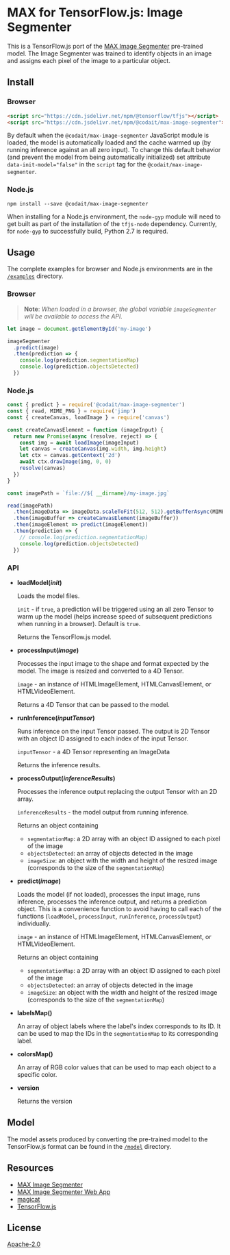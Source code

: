 # MAX for TensorFlow.js: Image Segmenter

This is a TensorFlow.js port of the [MAX Image Segmenter](https://github.com/IBM/MAX-Image-Segmenter) pre-trained model. The Image Segmenter was trained to identify objects in an image and assigns each pixel of the image to a particular object.

## Install

### Browser

```html
<script src="https://cdn.jsdelivr.net/npm/@tensorflow/tfjs"></script>
<script src="https://cdn.jsdelivr.net/npm/@codait/max-image-segmenter"></script>
```

By default when the `@codait/max-image-segmenter` JavaScript module is loaded, the model is automatically loaded and the cache warmed up (by running inference against an all zero input). To change this default behavior (and prevent the model from being automatically initialized) set attribute `data-init-model="false"` in the `script` tag for the `@codait/max-image-segmenter`.

### Node.js

```
npm install --save @codait/max-image-segmenter
```

When installing for a Node.js environment, the `node-gyp` module will need to get built as part of the installation of the `tfjs-node` dependency. Currently, for `node-gyp` to successfully build, Python 2.7 is required.

## Usage

The complete examples for browser and Node.js environments are in the [`/examples`](https://github.com/CODAIT/max-tfjs-models/tree/master/image-segmenter/examples) directory.

### Browser

> **Note**: _When loaded in a browser, the global variable `imageSegmenter` will be available to access the API._

```javascript
let image = document.getElementById('my-image')

imageSegmenter
  .predict(image)
  .then(prediction => {
    console.log(prediction.segmentationMap)
    console.log(prediction.objectsDetected)
  })
```

### Node.js

```javascript
const { predict } = require('@codait/max-image-segmenter')
const { read, MIME_PNG } = require('jimp')
const { createCanvas, loadImage } = require('canvas')

const createCanvasElement = function (imageInput) {
  return new Promise(async (resolve, reject) => {
    const img = await loadImage(imageInput)
    let canvas = createCanvas(img.width, img.height)
    let ctx = canvas.getContext('2d')
    await ctx.drawImage(img, 0, 0)
    resolve(canvas)
  })
}

const imagePath = `file://${ __dirname}/my-image.jpg`

read(imagePath)
  .then(imageData => imageData.scaleToFit(512, 512).getBufferAsync(MIME_PNG))
  .then(imageBuffer => createCanvasElement(imageBuffer))
  .then(imageElement => predict(imageElement))
  .then(prediction => {
    // console.log(prediction.segmentationMap)
    console.log(prediction.objectsDetected)
  })
```

### API

- **loadModel(_init_)**

  Loads the model files.

  `init` - if `true`, a prediction will be triggered using an all zero Tensor to warm up the model (helps increase speed of subsequent predictions when running in a browser). Default is `true`.

  Returns the TensorFlow.js model.

- **processInput(_image_)**

  Processes the input image to the shape and format expected by the model. The image is resized and converted to a 4D Tensor.

  `image` - an instance of HTMLImageElement, HTMLCanvasElement, or HTMLVideoElement.

  Returns a 4D Tensor that can be passed to the model.

- **runInference(_inputTensor_)**

  Runs inference on the input Tensor passed. The output is 2D Tensor with an object ID assigned to each index of the input Tensor.

  `inputTensor` - a 4D Tensor representing an ImageData

  Returns the inference results.

- **processOutput(_inferenceResults_)**

  Processes the inference output replacing the output Tensor with an 2D array.

  `inferenceResults` - the model output from running inference.

  Returns an object containing

  - `segmentationMap`: a 2D array with an object ID assigned to each pixel of the image
  - `objectsDetected`: an array of objects detected in the image
  - `imageSize`: an object with the width and height of the resized image (corresponds to the size of the `segmentationMap`)

- **predict(_image_)**

  Loads the model (if not loaded), processes the input image, runs inference, processes the inference output, and returns a prediction object. This is a convenience function to avoid having to call each of the functions (`loadModel`, `processInput`, `runInference`, `processOutput`) individually.

  `image` - an instance of HTMLImageElement, HTMLCanvasElement, or HTMLVideoElement.

  Returns an object containing

  - `segmentationMap`: a 2D array with an object ID assigned to each pixel of the image
  - `objectsDetected`: an array of objects detected in the image
  - `imageSize`: an object with the width and height of the resized image (corresponds to the size of the `segmentationMap`)

- **labelsMap()**

  An array of object labels where the label's index corresponds to its ID. It can be used to map the IDs in the `segmentationMap` to its corresponding label.

- **colorsMap()**

  An array of RGB color values that can be used to map each object to a specific color.

- **version**

  Returns the version

## Model

The model assets produced by converting the pre-trained model to the TensorFlow.js format can be found in the [`/model`](https://github.com/CODAIT/max-tfjs-models/tree/master/image-segmenter/model) directory.

## Resources

- [MAX Image Segmenter](https://github.com/IBM/MAX-Image-Segmenter)
- [MAX Image Segmenter Web App](https://github.com/IBM/MAX-Image-Segmenter-Web-App)
- [magicat](https://github.com/CODAIT/magicat)
- [TensorFlow.js](https://www.tensorflow.org/js/)

## License

[Apache-2.0](https://github.com/CODAIT/max-tfjs-models/blob/master/LICENSE)
